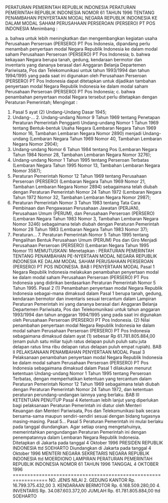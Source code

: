  PERATURAN PEMERINTAH REPUBLIK INDONESIA PERATURAN PEMERINTAH REPUBLIK INDONESIA NOMOR 61 TAHUN 1996 TENTANG PENAMBAHAN PENYERTAAN MODAL NEGARA REPUBLIK INDONESIA KE DALAM MODAL SAHAM PERUSAHAAN PERSEROAN (PERSERO) PT POS INDONESIA
Menimbang :

a. bahwa untuk lebih meningkatkan dan mengembangkan kegiatan usaha Perusahaan Perseroan (PERSERO) PT Pos Indonesia, dipandang perlu menambah penyertaan modal Negara Republik Indonesia ke dalam modal saham Perusahaan Perseroan (PERSERO) PT Pos Indonesia;
b. bahwa kekayaan Negara berupa tanah, gedung, kendaraan bermotor dan inventaris yang dananya berasal dari Anggaran Belanja Departemen Pariwisata, Pos dan Telekomunikasi untuk tahun 1993/1994 dan tahun 1994/1995 yang pada saat ini digunakan oleh Perusahaan Perseroan (PERSERO) PT Pos Indonesia dapat ditetapkan untuk dijadikan tambahan penyertaan modal Negara Republik Indonesia ke dalam modal saham Perusahaan Perseroan (PERSERO) PT Pos Indonesia;
c. bahwa penambahan penyertaan modal Negara tersebut perlu ditetapkan dengan Peraturan Pemerintah;
Mengingat :

1. Pasal 5 ayat (2) Undang-Undang Dasar 1945;
2. Undang-… 2. Undang-undang Nomor 9 Tahun 1969 tentang Penetapan Peraturan Pemerintah Pengganti Undang-undang Nomor 1 Tahun 1969 tentang Bentuk-bentuk Usaha Negara (Lembaran Negara Tahun 1969 Nomor 16, Tambahan Lembaran Negara Nomor 2890) menjadi Undang-undang (Lembaran Negara Tahun 1969 Nomor 40, Tambahan Lembaran Negara Nomor 2904);
3. Undang-undang Nomor 6 Tahun 1984 tentang Pos (Lembaran Negara Tahun 1984 Nomor 28, Tambahan Lembaran Negara Nomor 3276);
4. Undang-undang Nomor 1 Tahun 1995 tentang Perseroan Terbatas (Lembaran Negara Tahun 1995 Nomor 13, Tambahan Lembaran Negara Nomor 3587);
5. Peraturan Pemerintah Nomor 12 Tahun 1969 tentang Perusahaan Perseroan (PERSERO) (Lembaran Negara Tahun 1969 Nomor 21, Tambahan Lembaran Negara Nomor 2894) sebagaimana telah diubah dengan Peraturan Pemerintah Nomor 24 Tahun 1972 (Lembaran Negara Tahun 1972 Nomor 32, Tambahan Lembaran Negara Nomor 2987);
6. Peraturan Pemerintah Nomor 3 Tahun 1983 tentang Tata Cara Pembinaan dan Pengawasan Perusahaan Jawatan (PERJAN), Perusahaan Umum (PERUM), dan Perusahaan Perseroan (PERSERO) (Lembaran Negara Tahun 1983 Nomor 3, Tambahan Lembaran Negara Nomor 3246) sebagaimana telah diubah dengan Peraturan Pemerintah Nomor 28 Tahun 1983 (Lembaran Negara Tahun 1983 Nomor 37);
7. Peraturan… 7. Peraturan Pemerintah Nomor 5 Tahun 1995 tentang Pengalihan Bentuk Perusahaan Umum (PERUM) Pos dan Giro Menjadi Perusahaan Perseroan (PERSERO) (Lembaran Negara Tahun 1995 Nomor 11)
MEMUTUSKAN:
 Menetapkan : PERATURAN PEMERINTAH TENTANG PENAMBAHAN PE-NYERTAAN MODAL NEGARA REPUBLIK INDONESIA KE DALAM MODAL SAHAM PERUSAHAAN PERSEROAN (PERSERO) PT POS INDONESIA.
BAB I PENYERTAAN MODAL
Pasal 1
Negara Republik Indonesia melakukan penambahan penyertaan modal ke dalam modal saham Perusahaan Perseroan (PERSERO) PT Pos Indonesia yang didirikan berdasarkan Peraturan Pemerintah Nomor 5 Tahun 1995.
Pasal 2
(1) Penambahan penyertaan modal Negara Republik Indonesia sebagai-mana dimaksud dalam Pasal 1 berupa tanah, gedung, kendaraan bermotor dan inventaris sesuai tercantum dalam Lampiran Peraturan Pemerintah ini yang dananya berasal dari Anggaran Belanja Departemen Pariwisata, Pos dan Telekomunikasi untuk tahun anggaran 1993/1994 dan tahun anggaran 1994/1995 yang pada saat ini digunakan oleh Perusahaan Perseroan (PERSERO) PT Pos Indonesia.
(2) Nilai penambahan penyertaan modal Negara Republik Indonesia ke dalam modal saham Perusahaan Perseroan (PERSERO) PT Pos Indonesia sebagaimana dimaksud dalam ayat (1) sebesar Rp 61.781.805.884,00 (enam puluh satu miliar tujuh ratus delapan puluh puluh satu juta delapan ratus lima ribu delapan ratus delapan puluh empat rupiah).
BAB II PELAKSANAAN PENAMBAHAN PENYERTAAN MODAL
Pasal 3
Pelaksanaan penambahan penyertaan modal Negara Republik Indonesia ke dalam modal saham Perusahaan Perseroan (PERSERO) PT Pos Indonesia sebagaimana dimaksud dalam Pasal 1 dilakukan menurut ketentuan Undang-undang Nomor 1 Tahun 1995 tentang Perseroan Terbatas, dengan memperhatikan ketentuan yang tercantum dalam Peraturan Pemerintah Nomor 12 Tahun 1969 sebagaimana telah diubah dengan Peraturan Pemerintah Nomor 24 Tahun 1972, dan ketentuan peraturan perundang-undangan lainnya yang berlaku.
BAB III KETENTUAN PENUTUP
Pasal 4
Ketentuan lebih lanjut yang diperlukan bagi pelaksanaan Peraturan Pemerintah ini diatur oleh Menteri Keuangan dan Menteri Pariwisata, Pos dan Telekomunikasi baik secara bersama-sama maupun sendiri-sendiri sesuai dengan bidang tugasnya masing-masing. Pasal 5…
Pasal 5
Peraturan Pemerintah ini mulai berlaku pada tanggal diundangkan.
Agar setiap orang mengetahuinya, memerintahkan pengundangan Peraturan Pemerintah ini dengan penempatannya dalam Lembaran Negara Republik Indonesia. Ditetapkan di Jakarta pada tanggal 4 Oktober 1996 PRESIDEN REPUBLIK INDONESIA ttd SOEHARTO Diundangkan di Jakarta pada tanggal 4 Oktober 1996 MENTERI NEGARA SEKRETARIS NEGARA REPUBLIK INDONESIA ttd MOERDIONO LAMPIRAN PERATURAN PEMERINTAH REPUBLIK INDONESIA NOMOR 61 TAHUN 1996 TANGGAL 4 OKTOBER 1996 =============================================================== NO. JENIS NILAI 2. GEDUNG KANTOR Rp. 16.799.375.432,00 3. KENDARAAN BERMOTOR Rp. 6.168.509.280,00 4. INVENTARIS Rp. 34.087.603.372,00 JUMLAH Rp. 61.781.805.884,00 ttd SOEHARTO